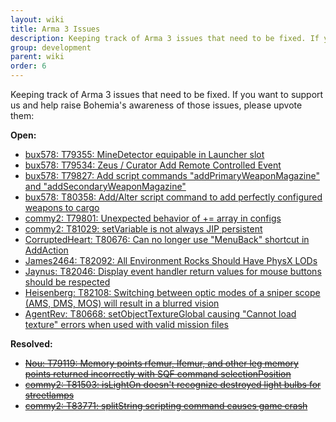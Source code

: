 ```yaml
---
layout: wiki
title: Arma 3 Issues
description: Keeping track of Arma 3 issues that need to be fixed. If you want to support us and help raise Bohemia's awareness of those issues, please upvote them.
group: development
parent: wiki
order: 6
---
```



Keeping track of Arma 3 issues that need to be fixed. If you want to support us and help raise Bohemia's awareness of those issues, please upvote them:

**Open:**

* [bux578: T79355: MineDetector equipable in Launcher slot](https://feedback.bistudio.com/T79355)
* [bux578: T79534: Zeus / Curator Add Remote Controlled Event](https://feedback.bistudio.com/T79534)
* [bux578: T79827: Add script commands "addPrimaryWeaponMagazine" and "addSecondaryWeaponMagazine"](https://feedback.bistudio.com/T79827)
* [bux578: T80358: Add/Alter script command to add perfectly configured weapons to cargo](https://feedback.bistudio.com/T80358)
* [commy2: T79801: Unexpected behavior of += array in configs](https://feedback.bistudio.com/T79801)
* [commy2: T81029: setVariable is not always JIP persistent](https://feedback.bistudio.com/T81029)
* [CorruptedHeart: T80676: Can no longer use "MenuBack" shortcut in AddAction](https://feedback.bistudio.com/T80676)
* [James2464: T82092: All Environment Rocks Should Have PhysX LODs](https://feedback.bistudio.com/T82092)
* [Jaynus: T82046: Display event handler return values for mouse buttons should be respected](https://feedback.bistudio.com/T82046)
* [Heisenberg: T82108: Switching between optic modes of a sniper scope (AMS, DMS, MOS) will result in a blurred vision](https://feedback.bistudio.com/T82108)
* [AgentRev: T80668: setObjectTextureGlobal causing "Cannot load texture" errors when used with valid mission files](https://feedback.bistudio.com/T80668)

**Resolved:**

* <del>[Nou: T79119: Memory points rfemur, lfemur, and other leg memory points returned incorrectly with SQF command selectionPosition](https://feedback.bistudio.com/T79119)</del>
* <del>[commy2: T81503: isLightOn doesn't recognize destroyed light bulbs for streetlamps](https://feedback.bistudio.com/T81503)</del>
* <del>[commy2: T83771: splitString scripting command causes game crash](https://feedback.bistudio.com/T83771)</del>
